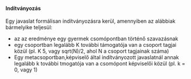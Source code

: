 #### Indítványozás

Egy javaslat formálisan indítványozásra kerül, amennyiben az alábbiak bármelyike teljesül:

* az az eredménye egy gyermek csomópontban történő szavazásnak
* egy csoportban legalább K további támogatója van a csoport tagjai közül \(pl. K 5, vagy sqrt\(N\)/2, ahol N a csoport tagjainak száma\)
* Egy metacsoportban,képviselő által indítványozott javaslatnál annak legalább k további tmogatója van a csomópont képviselői közül \(pl. k = 0, vagy 1\)





